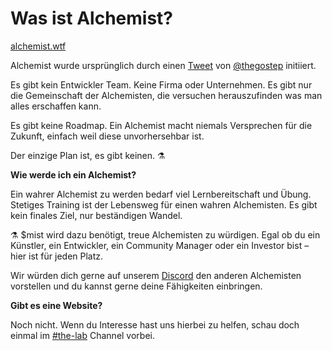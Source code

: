 # Was ist Alchemist?

[alchemist.wtf](http://alchemist.wtf)

Alchemist wurde ursprünglich durch einen [Tweet](https://twitter.com/thegostep/status/1358159173440184322?s=20) von [@thegostep](https://twitter.com/thegostep) initiiert.

Es gibt kein Entwickler Team. Keine Firma oder Unternehmen. Es gibt nur die Gemeinschaft der Alchemisten, die versuchen herauszufinden was man alles erschaffen kann.

Es gibt keine Roadmap. Ein Alchemist macht niemals Versprechen für die Zukunft, einfach weil diese unvorhersehbar ist.

Der einzige Plan ist, es gibt keinen. ⚗️

**Wie werde ich ein Alchemist?**

Ein wahrer Alchemist zu werden bedarf viel Lernbereitschaft und Übung. Stetiges Training ist der Lebensweg für einen wahren Alchemisten. Es gibt kein finales Ziel, nur beständigen Wandel.

⚗️ $mist wird dazu benötigt, treue Alchemisten zu würdigen. Egal ob du ein Künstler, ein Entwickler, ein Community Manager oder ein Investor bist – hier ist für jeden Platz.

Wir würden dich gerne auf unserem [Discord](http://discord.alchemist.wtf/) den anderen Alchemisten vorstellen und du kannst gerne deine Fähigkeiten einbringen.

**Gibt es eine Website?**

Noch nicht. Wenn du Interesse hast uns hierbei zu helfen, schau doch einmal im [\#the-lab](https://discord.gg/UQB4MwG4c8) Channel vorbei.

